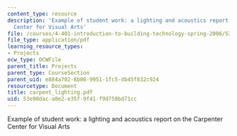 ```yaml
---
content_type: resource
description: 'Example of student work: a lighting and acoustics report on the Carpenter
  Center for Visual Arts'
file: /courses/4-401-introduction-to-building-technology-spring-2006/53e90daca0e2e35f9f41f9d758bd71cc_carpent_lighting.pdf
file_type: application/pdf
learning_resource_types:
- Projects
ocw_type: OCWFile
parent_title: Projects
parent_type: CourseSection
parent_uid: e884a702-8b06-9951-1fc5-db45f832c924
resourcetype: Document
title: carpent_lighting.pdf
uid: 53e90dac-a0e2-e35f-9f41-f9d758bd71cc
---
```

Example of student work: a lighting and acoustics report on the Carpenter Center for Visual Arts

